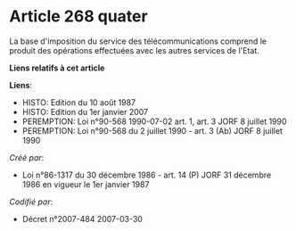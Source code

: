 # Article 268 quater

La base d'imposition du service des télécommunications comprend le produit des opérations effectuées avec les autres services
de l'Etat.

**Liens relatifs à cet article**

**Liens**:

  - HISTO: Edition du 10 août 1987
  - HISTO: Edition du 1er janvier 2007
  - PEREMPTION: Loi n°90-568 1990-07-02 art. 1, art. 3 JORF 8 juillet 1990
  - PEREMPTION: Loi n°90-568 du 2 juillet 1990 - art. 3 (Ab) JORF 8 juillet 1990

_Créé par_:

  - Loi n°86-1317 du 30 décembre 1986 - art. 14 (P) JORF 31 décembre 1986 en vigueur le 1er janvier 1987

_Codifié par_:

  - Décret n°2007-484 2007-03-30
